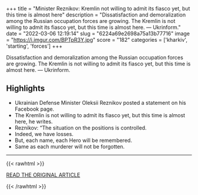 +++
title = "Minister Reznikov: Kremlin not willing to admit its fiasco yet, but this time is almost here"
description = "Dissatisfaction and demoralization among the Russian occupation forces are growing. The Kremlin is not willing to admit its fiasco yet, but this time is almost here. — Ukrinform."
date = "2022-03-06 12:19:14"
slug = "6224a69e2698a75a13b77716"
image = "https://i.imgur.com/BPTpR3Y.jpg"
score = "182"
categories = ['kharkiv', 'starting', 'forces']
+++

Dissatisfaction and demoralization among the Russian occupation forces are growing. The Kremlin is not willing to admit its fiasco yet, but this time is almost here. — Ukrinform.

## Highlights

- Ukrainian Defense Minister Oleksii Reznikov posted a statement on his Facebook page.
- The Kremlin is not willing to admit its fiasco yet, but this time is almost here, he writes.
- Reznikov: “The situation on the positions is controlled.
- Indeed, we have losses.
- But, each name, each Hero will be remembered.
- Same as each murderer will not be forgotten.

---

{{< rawhtml >}}
  <p class="article-category">
    <a target="_blank" href="https://www.ukrinform.net/rubric-ato/3421689-minister-reznikov-kremlin-not-willing-to-admit-its-fiasco-yet-but-this-time-is-almost-here.html">READ THE ORIGINAL ARTICLE</a>
  </p>
{{< /rawhtml >}}
